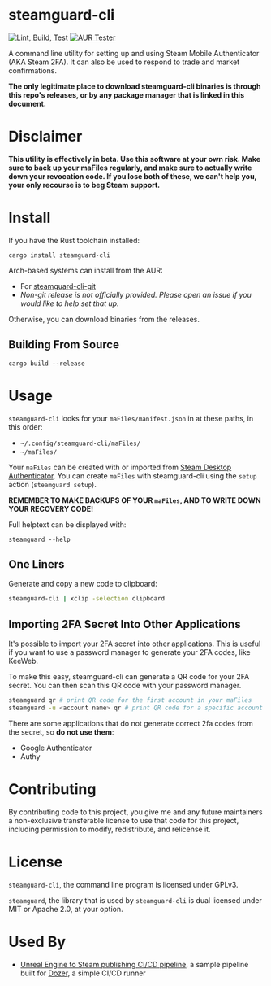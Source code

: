 # steamguard-cli

[![Lint, Build, Test](https://github.com/dyc3/steamguard-cli/actions/workflows/rust.yml/badge.svg)](https://github.com/dyc3/steamguard-cli/actions/workflows/rust.yml)
[![AUR Tester](https://github.com/dyc3/steamguard-cli/actions/workflows/aur-checker.yml/badge.svg)](https://github.com/dyc3/steamguard-cli/actions/workflows/aur-checker.yml)

A command line utility for setting up and using Steam Mobile Authenticator (AKA Steam 2FA). It can also be used to respond to trade and market confirmations.

**The only legitimate place to download steamguard-cli binaries is through this repo's releases, or by any package manager that is linked in this document.**

# Disclaimer
**This utility is effectively in beta. Use this software at your own risk. Make sure to back up your maFiles regularly, and make sure to actually write down your revocation code. If you lose both of these, we can't help you, your only recourse is to beg Steam support.**

# Install

If you have the Rust toolchain installed:
```
cargo install steamguard-cli
```

Arch-based systems can install from the AUR:

- For [steamguard-cli-git](https://aur.archlinux.org/packages/steamguard-cli-git/)
- *Non-git release is not officially provided. Please open an issue if you would like to help set that up.*

Otherwise, you can download binaries from the releases.

## Building From Source

```
cargo build --release
```

# Usage
`steamguard-cli` looks for your `maFiles/manifest.json` in at these paths, in this order:
- `~/.config/steamguard-cli/maFiles/`
- `~/maFiles/`

Your `maFiles` can be created with or imported from [Steam Desktop Authenticator][SDA]. You can create `maFiles` with steamguard-cli using the `setup` action (`steamguard setup`).

**REMEMBER TO MAKE BACKUPS OF YOUR `maFiles`, AND TO WRITE DOWN YOUR RECOVERY CODE!**

[SDA]: https://github.com/Jessecar96/SteamDesktopAuthenticator

Full helptext can be displayed with:
```
steamguard --help
```

## One Liners

Generate and copy a new code to clipboard:
```bash
steamguard-cli | xclip -selection clipboard
```

## Importing 2FA Secret Into Other Applications

It's possible to import your 2FA secret into other applications. This is useful if you want to use a password manager to generate your 2FA codes, like KeeWeb.

To make this easy, steamguard-cli can generate a QR code for your 2FA secret. You can then scan this QR code with your password manager.

```bash
steamguard qr # print QR code for the first account in your maFiles
steamguard -u <account name> qr # print QR code for a specific account
```

There are some applications that do not generate correct 2fa codes from the secret, so **do not use them**:
- Google Authenticator
- Authy

# Contributing

By contributing code to this project, you give me and any future maintainers a non-exclusive transferable license to use that code for this project, including permission to modify, redistribute, and relicense it.

# License

`steamguard-cli`, the command line program is licensed under GPLv3.

`steamguard`, the library that is used by `steamguard-cli` is dual licensed under MIT or Apache 2.0, at your option.

# Used By

* [Unreal Engine to Steam publishing CI/CD pipeline](https://github.com/kasp1/dozer-pipelines), a sample pipeline built for [Dozer](https://github.com/kasp1/Dozer), a simple CI/CD runner
